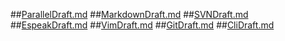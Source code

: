 ##[ParallelDraft.md](ParallelDraft.md)
##[MarkdownDraft.md](MarkdownDraft.md)
##[SVNDraft.md](SVNDraft.md)
##[EspeakDraft.md](EspeakDraft.md)
##[VimDraft.md](VimDraft.md)
##[GitDraft.md](GitDraft.md)
##[CliDraft.md](CliDraft.md)
